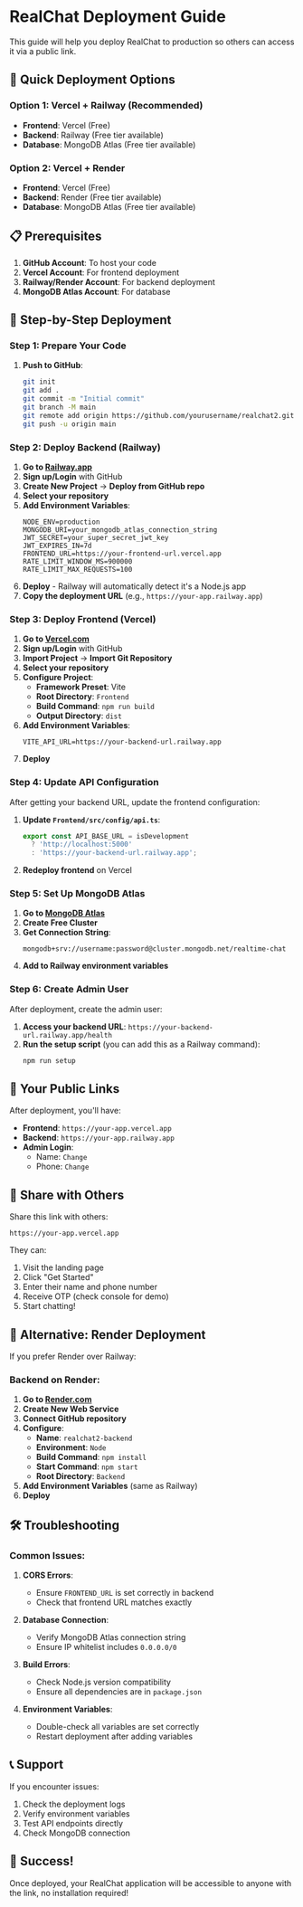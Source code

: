 # RealChat Deployment Guide

This guide will help you deploy RealChat to production so others can access it via a public link.

## 🚀 Quick Deployment Options

### Option 1: Vercel + Railway (Recommended)
- **Frontend**: Vercel (Free)
- **Backend**: Railway (Free tier available)
- **Database**: MongoDB Atlas (Free tier available)

### Option 2: Vercel + Render
- **Frontend**: Vercel (Free)
- **Backend**: Render (Free tier available)
- **Database**: MongoDB Atlas (Free tier available)

## 📋 Prerequisites

1. **GitHub Account**: To host your code
2. **Vercel Account**: For frontend deployment
3. **Railway/Render Account**: For backend deployment
4. **MongoDB Atlas Account**: For database

## 🔧 Step-by-Step Deployment

### Step 1: Prepare Your Code

1. **Push to GitHub**:
   ```bash
   git init
   git add .
   git commit -m "Initial commit"
   git branch -M main
   git remote add origin https://github.com/yourusername/realchat2.git
   git push -u origin main
   ```

### Step 2: Deploy Backend (Railway)

1. **Go to [Railway.app](https://railway.app)**
2. **Sign up/Login** with GitHub
3. **Create New Project** → **Deploy from GitHub repo**
4. **Select your repository**
5. **Add Environment Variables**:
   ```
   NODE_ENV=production
   MONGODB_URI=your_mongodb_atlas_connection_string
   JWT_SECRET=your_super_secret_jwt_key
   JWT_EXPIRES_IN=7d
   FRONTEND_URL=https://your-frontend-url.vercel.app
   RATE_LIMIT_WINDOW_MS=900000
   RATE_LIMIT_MAX_REQUESTS=100
   ```
6. **Deploy** - Railway will automatically detect it's a Node.js app
7. **Copy the deployment URL** (e.g., `https://your-app.railway.app`)

### Step 3: Deploy Frontend (Vercel)

1. **Go to [Vercel.com](https://vercel.com)**
2. **Sign up/Login** with GitHub
3. **Import Project** → **Import Git Repository**
4. **Select your repository**
5. **Configure Project**:
   - **Framework Preset**: Vite
   - **Root Directory**: `Frontend`
   - **Build Command**: `npm run build`
   - **Output Directory**: `dist`
6. **Add Environment Variables**:
   ```
   VITE_API_URL=https://your-backend-url.railway.app
   ```
7. **Deploy**

### Step 4: Update API Configuration

After getting your backend URL, update the frontend configuration:

1. **Update `Frontend/src/config/api.ts`**:
   ```typescript
   export const API_BASE_URL = isDevelopment 
     ? 'http://localhost:5000' 
     : 'https://your-backend-url.railway.app';
   ```

2. **Redeploy frontend** on Vercel

### Step 5: Set Up MongoDB Atlas

1. **Go to [MongoDB Atlas](https://cloud.mongodb.com)**
2. **Create Free Cluster**
3. **Get Connection String**:
   ```
   mongodb+srv://username:password@cluster.mongodb.net/realtime-chat
   ```
4. **Add to Railway environment variables**

### Step 6: Create Admin User

After deployment, create the admin user:

1. **Access your backend URL**: `https://your-backend-url.railway.app/health`
2. **Run the setup script** (you can add this as a Railway command):
   ```bash
   npm run setup
   ```

## 🔗 Your Public Links

After deployment, you'll have:

- **Frontend**: `https://your-app.vercel.app`
- **Backend**: `https://your-app.railway.app`
- **Admin Login**: 
  - Name: `Change`
  - Phone: `Change`

## 📱 Share with Others

Share this link with others:
```
https://your-app.vercel.app
```

They can:
1. Visit the landing page
2. Click "Get Started"
3. Enter their name and phone number
4. Receive OTP (check console for demo)
5. Start chatting!

## 🔧 Alternative: Render Deployment

If you prefer Render over Railway:

### Backend on Render:
1. **Go to [Render.com](https://render.com)**
2. **Create New Web Service**
3. **Connect GitHub repository**
4. **Configure**:
   - **Name**: `realchat2-backend`
   - **Environment**: `Node`
   - **Build Command**: `npm install`
   - **Start Command**: `npm start`
   - **Root Directory**: `Backend`
5. **Add Environment Variables** (same as Railway)
6. **Deploy**

## 🛠️ Troubleshooting

### Common Issues:

1. **CORS Errors**:
   - Ensure `FRONTEND_URL` is set correctly in backend
   - Check that frontend URL matches exactly

2. **Database Connection**:
   - Verify MongoDB Atlas connection string
   - Ensure IP whitelist includes `0.0.0.0/0`

3. **Build Errors**:
   - Check Node.js version compatibility
   - Ensure all dependencies are in `package.json`

4. **Environment Variables**:
   - Double-check all variables are set correctly
   - Restart deployment after adding variables

## 📞 Support

If you encounter issues:
1. Check the deployment logs
2. Verify environment variables
3. Test API endpoints directly
4. Check MongoDB connection

## 🎉 Success!

Once deployed, your RealChat application will be accessible to anyone with the link, no installation required! 
